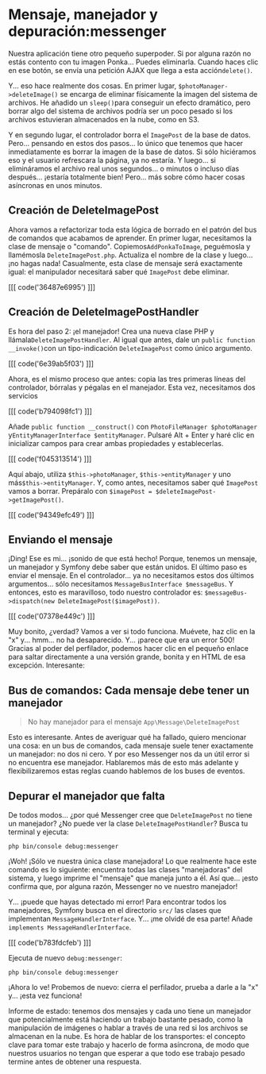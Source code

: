 # Mensaje, manejador y depuración:messenger

Nuestra aplicación tiene otro pequeño superpoder. Si por alguna razón no estás contento con tu imagen Ponka... Puedes eliminarla. Cuando haces clic en ese botón, se envía una petición AJAX que llega a esta acción`delete()`.

Y... eso hace realmente dos cosas. En primer lugar, `$photoManager->deleteImage()` se encarga de eliminar físicamente la imagen del sistema de archivos. He añadido un `sleep()`para conseguir un efecto dramático, pero borrar algo del sistema de archivos podría ser un poco pesado si los archivos estuvieran almacenados en la nube, como en S3.

Y en segundo lugar, el controlador borra el `ImagePost` de la base de datos. Pero... pensando en estos dos pasos... lo único que tenemos que hacer inmediatamente es borrar la imagen de la base de datos. Si sólo hiciéramos eso y el usuario refrescara la página, ya no estaría. Y luego... si elimináramos el archivo real unos segundos... o minutos o incluso días después... ¡estaría totalmente bien! Pero... más sobre cómo hacer cosas asíncronas en unos minutos.

## Creación de DeleteImagePost

Ahora vamos a refactorizar toda esta lógica de borrado en el patrón del bus de comandos que acabamos de aprender. En primer lugar, necesitamos la clase de mensaje o "comando". Copiemos`AddPonkaToImage`, peguémosla y llamémosla `DeleteImagePost.php`. Actualiza el nombre de la clase y luego... ¡no hagas nada! Casualmente, esta clase de mensaje será exactamente igual: el manipulador necesitará saber qué `ImagePost` debe eliminar.

[[[ code('36487e6995') ]]]

## Creación de DeleteImagePostHandler

Es hora del paso 2: ¡el manejador! Crea una nueva clase PHP y llámala`DeleteImagePostHandler`. Al igual que antes, dale un `public function __invoke()`con un tipo-indicación `DeleteImagePost` como único argumento.

[[[ code('6e39ab5f03') ]]]

Ahora, es el mismo proceso que antes: copia las tres primeras líneas del controlador, bórralas y pégalas en el manejador. Esta vez, necesitamos dos servicios 

[[[ code('b794098fc1') ]]]

Añade `public function __construct()` con `PhotoFileManager $photoManager` y`EntityManagerInterface $entityManager`. Pulsaré Alt + Enter y haré clic en inicializar campos para crear ambas propiedades y establecerlas.

[[[ code('f045313514') ]]]

Aquí abajo, utiliza `$this->photoManager`, `$this->entityManager` y uno más`$this->entityManager`. Y, como antes, necesitamos saber qué `ImagePost` vamos a borrar. Prepáralo con `$imagePost = $deleteImagePost->getImagePost()`.

[[[ code('94349efc49') ]]]

## Enviando el mensaje

¡Ding! Ese es mi... ¡sonido de que está hecho! Porque, tenemos un mensaje, un manejador y Symfony debe saber que están unidos. El último paso es enviar el mensaje. En el controlador... ya no necesitamos estos dos últimos argumentos... sólo necesitamos `MessageBusInterface $messageBus`. Y entonces, esto es maravilloso, todo nuestro controlador es: `$messageBus->dispatch(new DeleteImagePost($imagePost))`.

[[[ code('07378e449c') ]]]

Muy bonito, ¿verdad? Vamos a ver si todo funciona. Muévete, haz clic en la "x" y... hmm... no ha desaparecido. Y... ¡parece que era un error 500! Gracias al poder del perfilador, podemos hacer clic en el pequeño enlace para saltar directamente a una versión grande, bonita y en HTML de esa excepción. Interesante:

## Bus de comandos: Cada mensaje debe tener un manejador

> No hay manejador para el mensaje `App\Message\DeleteImagePost`

Esto es interesante. Antes de averiguar qué ha fallado, quiero mencionar una cosa: en un bus de comandos, cada mensaje suele tener exactamente un manejador: no dos ni cero. Y por eso Messenger nos da un útil error si no encuentra ese manejador. Hablaremos más de esto más adelante y flexibilizaremos estas reglas cuando hablemos de los buses de eventos.

## Depurar el manejador que falta

De todos modos... ¿por qué Messenger cree que `DeleteImagePost` no tiene un manejador? ¿No puede ver la clase `DeleteImagePostHandler`? Busca tu terminal y ejecuta:

```terminal
php bin/console debug:messenger
```

¡Woh! ¡Sólo ve nuestra única clase manejadora! Lo que realmente hace este comando es lo siguiente: encuentra todas las clases "manejadoras" del sistema, y luego imprime el "mensaje" que maneja junto a él. Así que... ¡esto confirma que, por alguna razón, Messenger no ve nuestro manejador!

Y... ¡puede que hayas detectado mi error! Para encontrar todos los manejadores, Symfony busca en el directorio `src/` las clases que implementan `MessageHandlerInterface`. Y... ¡me olvidé de esa parte! Añade `implements MessageHandlerInterface`.

[[[ code('b783fdcfeb') ]]]

Ejecuta de nuevo `debug:messenger`:

```terminal-silent
php bin/console debug:messenger
```

¡Ahora lo ve! Probemos de nuevo: cierra el perfilador, prueba a darle a la "x" y... ¡esta vez funciona!

Informe de estado: tenemos dos mensajes y cada uno tiene un manejador que potencialmente está haciendo un trabajo bastante pesado, como la manipulación de imágenes o hablar a través de una red si los archivos se almacenan en la nube. Es hora de hablar de los transportes: el concepto clave para tomar este trabajo y hacerlo de forma asíncrona, de modo que nuestros usuarios no tengan que esperar a que todo ese trabajo pesado termine antes de obtener una respuesta.
